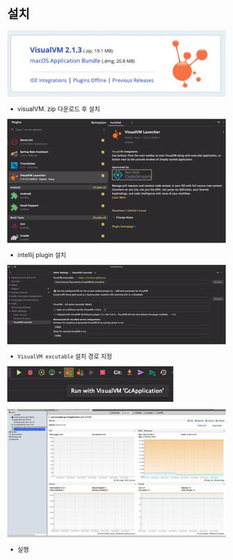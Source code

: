 # 설치

![](<../../../../../.gitbook/assets/image (15) (1).png>)

* visualVM. zip 다운로드 후 설치

![](<../../../../../.gitbook/assets/image (3) (1).png>)

* intellij plugin 설치&#x20;

![](<../../../../../.gitbook/assets/image (2) (2).png>)

* `VisualVM excutable` 설치 경로 지정&#x20;

![](<../../../../../.gitbook/assets/image (10) (1) (1).png>)

![](<../../../../../.gitbook/assets/image (1) (1) (1).png>)

* 실행&#x20;
